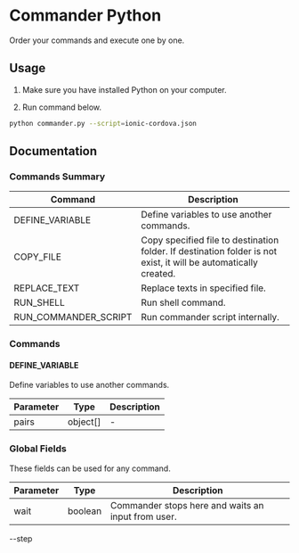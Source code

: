 # Commander Python

Order your commands and execute one by one.

## Usage

1. Make sure you have installed Python on your computer.

2. Run command below.

```bash
python commander.py --script=ionic-cordova.json
```

## Documentation

### Commands Summary

| Command | Description |
|---|---|
| DEFINE_VARIABLE | Define variables to use another commands. |
| COPY_FILE | Copy specified file to destination folder. If destination folder is not exist, it will be automatically created. |
| REPLACE_TEXT | Replace texts in specified file. |
| RUN_SHELL | Run shell command. |
| RUN_COMMANDER_SCRIPT| Run commander script internally. |

### Commands

#### DEFINE_VARIABLE
Define variables to use another commands.

| Parameter | Type | Description |
|---|---|---|
| pairs | object[] | - |

### Global Fields

These fields can be used for any command.

| Parameter | Type | Description |
|---|---|---|
| wait | boolean | Commander stops here and waits an input from user. |


--step
